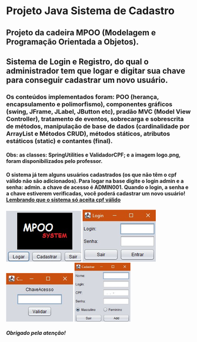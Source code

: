 # Projeto Java Sistema de Cadastro
## Projeto da cadeira MPOO (Modelagem e Programação Orientada a Objetos).
## Sistema de Login e Registro, do qual o administrador tem que logar e digitar sua chave para conseguir cadastrar um novo usuário.
### Os conteúdos implementados foram: POO (herança, encapsulamento e polimorfismo), componentes gráficos (swing, JFrame, JLabel, JButton etc), pradão MVC (Model View Controller), tratamento de eventos, sobrecarga e sobrescrita de métodos, manipulação de base de dados (cardinalidade por ArrayList e Métodos CRUD), métodos státicos, atributos estáticos (static) e contantes (final).
#### Obs: as classes: SpringUtilities e ValidadorCPF; e a imagem logo.png, foram disponibilizados pelo professor.
#### O sistema já tem alguns usuários cadastrados (os que não têm o cpf válido não são adicionados). Para logar na base digite o login admin e a senha: admin. a chave de acesso é ADMIN001. Quando o login, a senha e a chave estiverem verificadas, você poderá cadastrar um novo usuário! <ins>Lembrando que o sistema só aceita cpf válido</ins>


<img alt="Tela de Menu" src="https://github.com/MarkAntonio/Projeto-Java-Sistema-de-Cadastro/blob/main/telaMenu.jpg"> <img alt="Tela de Login do Admin" src="https://github.com/MarkAntonio/Projeto-Java-Sistema-de-Cadastro/blob/main/telaLogin.jpg"> <img alt="Tela da Chave de Acesso do Admin" src="https://github.com/MarkAntonio/Projeto-Java-Sistema-de-Cadastro/blob/main/telaChaveAcesso.jpg"> <img alt="Tela de Cadastro do Usuário" src="https://github.com/MarkAntonio/Projeto-Java-Sistema-de-Cadastro/blob/main/telaCadastro.jpg" height="160" >

##### <strong>Obrigado pela atenção!<strong>

